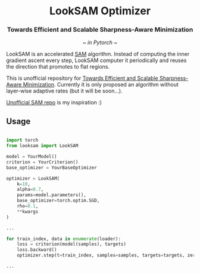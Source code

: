 <h1 align="center"><b>LookSAM Optimizer</b></h1>
<h3 align="center"><b>Towards Efficient and Scalable Sharpness-Aware Minimization</b></h3>
<p align="center">
  <i>~ in Pytorch ~</i>
</p> 

LookSAM is an accelerated [SAM](https://arxiv.org/pdf/2010.01412.pdf) algorithm. Instead of computing the inner gradient
ascent every step, LookSAM computer it periodically and reuses the direction that promotes to flat regions.

This is unofficial repository for [Towards Efficient and Scalable Sharpness-Aware Minimization](https://arxiv.org/pdf/2203.02714.pdf). 
Currently it is only proposed an algorithm without layer-wise adaptive rates (but it will be soon...).

[Unofficial SAM repo](https://github.com/davda54/sam/blob/main/README.md) is my inspiration :)

## Usage
```python

import torch
from looksam import LookSAM

model = YourModel()
criterion = YourCriterion()
base_optimizer = YourBaseOptimizer

optimizer = LookSAM(
    k=10,
    alpha=0.7,
    params=model.parameters(),
    base_optimizer=torch.optim.SGD,
    rho=0.1,
    **kwargs
)

...

for train_index, data in enumerate(loader):
    loss = criterion(model(samples), targets)
    loss.backward()
    optimizer.step(t=train_index, samples=samples, targets=targets, zero_grad=True)

...

```